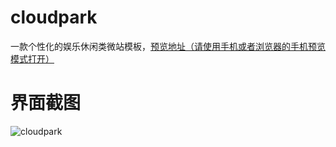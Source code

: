# cloudpark
一款个性化的娱乐休闲类微站模板，[预览地址（请使用手机或者浏览器的手机预览模式打开）](http://app4app.applinzi.com/cloudpark/ "预览地址")
# 界面截图
![cloudpark](http://app4app.applinzi.com/resume/img/portfolio/cloudpark.jpg "cloudpark")
